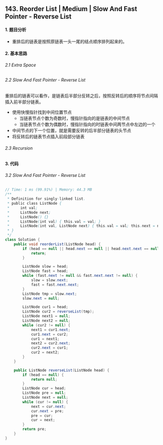## 143. Reorder List | Medium | Slow And Fast Pointer - Reverse List
#### 1. 题目分析
* 重排后的链表是按照原链表一头一尾的结点顺序排列起来的。
#### 2. 基本思路
###### 2.1 Extra Space
###### 2.2 Slow And Fast Pointer - Reverse List

​	重排后的链表可以看作，是链表后半部分反转之后，按照反转后的顺序将节点间隔插入前半部分链表。

* 使用快慢指针找到中间位置节点
    * 当链表节点个数为奇数时，慢指针指向的是链表的中间节点
    * 当链表节点个数为偶数时，慢指针指向的时链表中间两节点中左边的一个
* 中间节点的下一个位置，就是需要反转的后半部分链表的头节点
* 将反转后的链表节点插入前段部分链表

###### 2.3 Recursion

#### 3. 代码

###### 3.2 Slow And Fast Pointer - Reverse List

```java
// Time: 1 ms (99.91%) | Memory: 44.3 MB
/**
 * Definition for singly-linked list.
 * public class ListNode {
 *     int val;
 *     ListNode next;
 *     ListNode() {}
 *     ListNode(int val) { this.val = val; }
 *     ListNode(int val, ListNode next) { this.val = val; this.next = next; }
 * }
 */
class Solution {
    public void reorderList(ListNode head) {
        if (head == null || head.next == null || head.next.next == null) {
            return;
        }

        ListNode slow = head;
        ListNode fast = head;
        while (fast.next != null && fast.next.next != null) {
            slow = slow.next;
            fast = fast.next.next;
        }
        ListNode tmp = slow.next;
        slow.next = null;

        ListNode cur1 = head;
        ListNode cur2 = reverseList(tmp);
        ListNode next1 = null;
        ListNode next2 = null;
        while (cur2 != null) {
            next1 = cur1.next;
            cur1.next = cur2;
            cur1 = next1;
            next2 = cur2.next;
            cur2.next = cur1;
            cur2 = next2;
        }
    }

    public ListNode reverseList(ListNode head) {
        if (head == null) {
            return null;
        }
        ListNode cur = head;
        ListNode pre = null;
        ListNode next = null;
        while (cur != null) {
            next = cur.next;
            cur.next = pre;
            pre = cur;
            cur = next;
        }
        return pre;
    }
}
```


